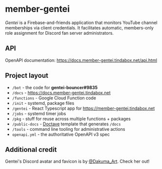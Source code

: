 # member-gentei

_Gentei_ is a Firebase-and-friends application that monitors YouTube channel memberships via client credentials. It facilitates automatic, members-only role assignment for Discord fan server administrators.

## API

OpenAPI documentation: https://docs.member-gentei.tindabox.net/api.html

## Project layout

* `/bot` - the code for **gentei-bouncer#9835**
* `/docs` - https://docs.member-gentei.tindabox.net
* `/functions` - Google Cloud Function code
* `/init` - systemd, package files
* `/gentei` - React Typescript app for https://member-gentei.tindabox.net
* `/jobs` - systemd timer jobs
* `/pkg` - stuff for reuse across multiple functions + packages
* `/public-docs` - [Doctave](https://github.com/Doctave/doctave) template that generates `/docs`
* `/tools` - command line tooling for administrative actions
* `openapi.yml` - the authoritative OpenAPI v3 spec

## Additional credit

Gentei's Discord avatar and favicon is by [@Dakuma_Art](https://twitter.com/Dakuma_Art). Check her out!